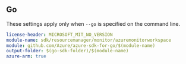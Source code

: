## Go

These settings apply only when `--go` is specified on the command line.

``` yaml $(go) && $(track2)
license-header: MICROSOFT_MIT_NO_VERSION
module-name: sdk/resourcemanager/monitor/azuremonitorworkspace
module: github.com/Azure/azure-sdk-for-go/$(module-name)
output-folder: $(go-sdk-folder)/$(module-name)
azure-arm: true
```
